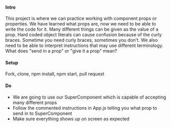 #### Intro
This project is where we can practice working with component props or properties. We have learned what props are, now we need to be able to write the code for it. Many different things can be given as the value of a prop. Hard coded object literals can cause confusion because of the curly braces. Sometime you need curly braces, sometimes you don't. We also need to be able to interpret instructions that may use different terminology. What does "send in a prop" or "give it a prop" mean?
#### Setup
Fork, clone, npm install, npm start, pull request
#### Do
 *  We are going to use our SuperComponent which is capable of accepting many different props 
 *  Follow the commented instructions in App.js telling you what prop to send in to SuperComponent
 *  Make sure everything shows up on screen as expected
